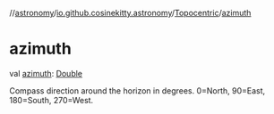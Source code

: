 //[astronomy](../../../index.md)/[io.github.cosinekitty.astronomy](../index.md)/[Topocentric](index.md)/[azimuth](azimuth.md)

# azimuth

val [azimuth](azimuth.md): [Double](https://kotlinlang.org/api/latest/jvm/stdlib/kotlin-stdlib/kotlin/-double/index.html)

Compass direction around the horizon in degrees. 0=North, 90=East, 180=South, 270=West.
